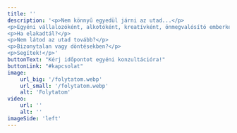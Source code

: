 ```yaml
---
title: ''
description: '<p>Nem könnyű egyedül járni az utad...</p>
<p>Egyéni vállalozóként, alkotóként, kreatívként, önmegvalósító emberként, néha nem egyszerű motivációt találni.</p>
<p>Ha elakadtál?</p>
<p>Nem látod az utad tovább?</p>
<p>Bizonytalan vagy döntésekben?</p>
<p>Segítek!</p>'
buttonText: "Kérj időpontot egyéni konzultációra!"
buttonLink: "#kapcsolat"
image: 
    url_big: '/folytatom.webp'
    url_small: '/folytatom.webp'
    alt: 'Folytatom'
video:
    url: ''
    alt: ''
imageSide: 'left'
---
```




